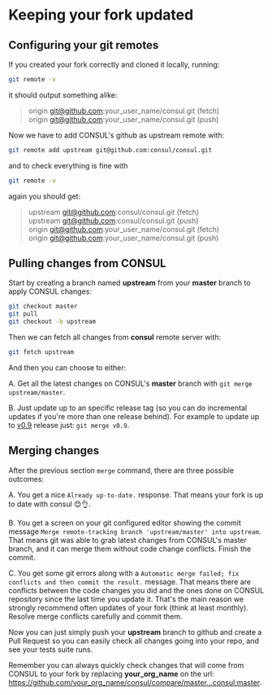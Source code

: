# Keeping your fork updated

## Configuring your git remotes

If you created your fork correctly and cloned it locally, running:

```bash
git remote -v
```

it should output something alike:

> origin  git@github.com:your_user_name/consul.git (fetch)\
> origin  git@github.com:your_user_name/consul.git (push)

Now we have to add CONSUL's github as upstream remote with:

```bash
git remote add upstream git@github.com:consul/consul.git
```

and to check everything is fine with

```bash
git remote -v
```

again you should get:

> upstream  git@github.com:consul/consul.git (fetch)\
> upstream  git@github.com:consul/consul.git (push)\
> origin  git@github.com:your_user_name/consul.git (fetch)\
> origin  git@github.com:your_user_name/consul.git (push)

## Pulling changes from CONSUL

Start by creating a branch named **upstream** from your **master** branch to apply CONSUL changes:

```bash
git checkout master
git pull
git checkout -b upstream
```

Then we can fetch all changes from **consul** remote server with:

```bash
git fetch upstream
```

And then you can choose to either:

A. Get all the latest changes on CONSUL's **master** branch with `git merge upstream/master`.

B. Just update up to an specific release tag (so you can do incremental updates if you're more than one release behind). For example to update up to [v0.9](https://github.com/consul/consul/releases/tag/v0.9) release just: `git merge v0.9`.

## Merging changes

After the previous section `merge` command, there are three possible outcomes:

A. You get a nice `Already up-to-date.` response. That means your fork is up to date with consul 😊👌.

B. You get a screen on your git configured editor showing the commit message `Merge remote-tracking branch 'upstream/master' into upstream`. That means git was able to grab latest changes from CONSUL's master branch, and it can merge them without code change conflicts. Finish the commit.

C. You get some git errors along with a `Automatic merge failed; fix conflicts and then commit the result.` message. That means there are conflicts between the code changes you did and the ones done on CONSUL repository since the last time you update it. That's the main reason we strongly recommend often updates of your fork (think at least monthly). Resolve merge conflicts carefully and commit them.

Now you can just simply push your **upstream** branch to github and create a Pull Request so you can easily check all changes going into your repo, and see your tests suite runs.

Remember you can always quickly check changes that will come from CONSUL to your fork by replacing **your_org_name** on the url: <https://github.com/your_org_name/consul/compare/master...consul:master>.
